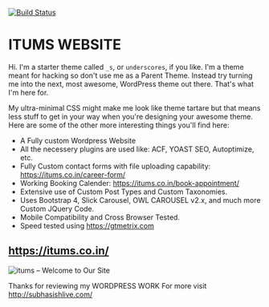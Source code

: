 [![Build Status](https://travis-ci.org/Automattic/_s.svg?branch=master)](https://travis-ci.org/Automattic/_s)

ITUMS WEBSITE
===

Hi. I'm a starter theme called `_s`, or `underscores`, if you like. I'm a theme meant for hacking so don't use me as a Parent Theme. Instead try turning me into the next, most awesome, WordPress theme out there. That's what I'm here for.

My ultra-minimal CSS might make me look like theme tartare but that means less stuff to get in your way when you're designing your awesome theme. Here are some of the other more interesting things you'll find here:

* A Fully custom Wordpress Website
* All the necessery plugins are used like: ACF, YOAST SEO, Autoptimize, etc.
* Fully Custom contact forms with file uploading capability: https://itums.co.in/career-form/
* Working Booking Calender: https://itums.co.in/book-appointment/
* Extensive use of Custom Post Types and Custom Taxonomies.
* Uses Bootstrap 4, Slick Carousel, OWL CAROUSEL v2.x, and much more Custom JQuery Code.
* Mobile Compatibility and Cross Browser Tested.
* Speed tested using https://gtmetrix.com


https://itums.co.in/
---------------
![itums – Welcome to Our Site](https://user-images.githubusercontent.com/10574601/85876905-0448bb00-b7f4-11ea-889a-6f9fdf3a5641.png)

Thanks for reviewing my WORDPRESS WORK
For more visit http://subhasishlive.com/
